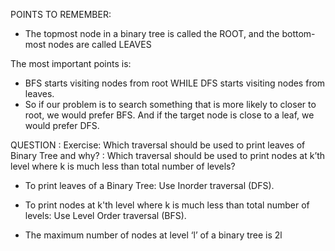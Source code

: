 POINTS TO REMEMBER: 

- The topmost node in a binary tree is called the ROOT, and the bottom-most nodes are called LEAVES

The most important points is: 

- BFS starts visiting nodes from root WHILE DFS starts visiting nodes from leaves. 
- So if our problem is to search something that is more likely to closer to root, we would prefer BFS. And if the target node is close to a leaf, we would prefer DFS.


QUESTION : Exercise: Which traversal should be used to print leaves of Binary Tree and why? 
         : Which traversal should be used to print nodes at k’th level where k is much less than total number of levels? 

- To print leaves of a Binary Tree: Use Inorder traversal (DFS).
- To print nodes at k'th level where k is much less than total number of levels: Use Level Order traversal (BFS).


 - The maximum number of nodes at level ‘l’ of a binary tree is 2l
